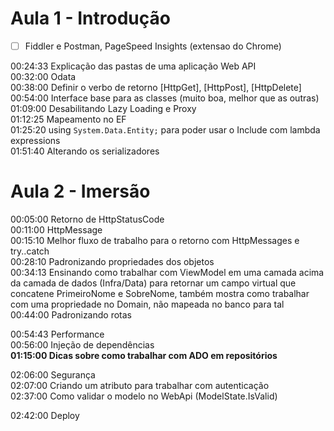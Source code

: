 # Aula 1 - Introdução

- [ ] Fiddler e Postman, PageSpeed Insights (extensao do Chrome)  

00:24:33 Explicação das pastas de uma aplicação Web API  
00:32:00 Odata  
00:38:00 Definir o verbo de retorno \[HttpGet], \[HttpPost], \[HttpDelete]  
00:54:00 Interface base para as classes (muito boa, melhor que as outras)  
01:09:00 Desabilitando Lazy Loading e Proxy  
01:12:25 Mapeamento no EF  
01:25:20 using `System.Data.Entity;` para poder usar o Include com lambda expressions  
01:51:40 Alterando os serializadores  

# Aula 2 - Imersão
00:05:00 Retorno de HttpStatusCode  
00:11:00 HttpMessage  
00:15:10 Melhor fluxo de trabalho para o retorno com HttpMessages e try..catch  
00:28:10 Padronizando propriedades dos objetos  
00:34:13 Ensinando como trabalhar com ViewModel em uma camada acima da camada de dados (Infra/Data) para retornar um campo virtual que  concatene PrimeiroNome e SobreNome, também mostra como trabalhar com uma propriedade no Domain, não mapeada no banco para tal  
00:44:00 Padronizando rotas  

00:54:43 Performance  
00:56:00 Injeção de dependências  
**01:15:00 Dicas sobre como trabalhar com ADO em repositórios**  

02:06:00 Segurança  
02:07:00 Criando um atributo para trabalhar com autenticação  
02:37:00 Como validar o modelo no WebApi (ModelState.IsValid)  

02:42:00 Deploy  
